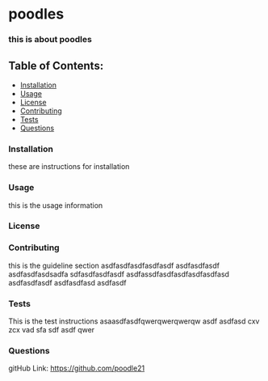 # poodles
  ### this is about poodles
  ## Table of Contents:
  * [Installation](#installation)
  * [Usage](#usage)
  * [License](#license)
  * [Contributing](#contributing)
  * [Tests](#tests)
  * [Questions](#questions)
   
  ### Installation
  these are instructions for installation

  ### Usage
  this is the usage information

  ### License

  ### Contributing
  this is the guideline section asdfasdfasdfasdfasdf asdfasdfasdf asdfasdfasdsadfa sdfasdfasdfasdf asdfassdfasdfasdfasdfasdfasd asdfasdfasdf asdfasdfasd asdfasdf

  ### Tests
  This is the test instructions asaasdfasdfqwerqwerqwerqw asdf asdfasd cxv zcx vad sfa sdf asdf qwer 

  ### Questions
  gitHub Link: https://github.com/poodle21
